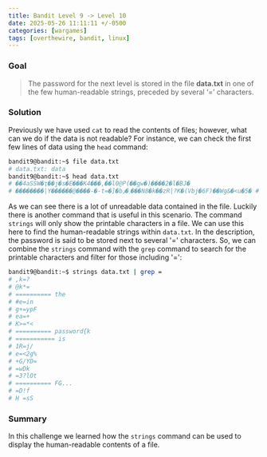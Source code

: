 ```yaml
---
title: Bandit Level 9 -> Level 10
date: 2025-05-26 11:11:11 +/-0500
categories: [wargames]
tags: [overthewire, bandit, linux]
---
```


### Goal
> The password for the next level is stored in the file **data.txt** in one of the few human-readable strings, preceded by several ‘=’ characters.

### Solution
Previously we have used `cat` to read the contents of files; however, what can we do if the data is not readable? For instance, we can check the first few lines of data using the `head` command:

```bash
bandit9@bandit:~$ file data.txt 
# data.txt: data
bandit9@bandit:~$ head data.txt 
# ��4aSSW�ҭ��j�s�E���K4���,��l0@P(��gw�)����2�l�BJ�
# ��������|Y������@����-�-t=�]�bڊ�˯���N8�k��zR|?K�(Vbj�6F)��Wg&�<u�5� # ^�k���r�$�)
```

As we can see there is a lot of unreadable data contained in the file. Luckily there is another command that is useful in this scenario. The command `strings` will only show the printable characters in a file. We can use this here to find the human-readable strings within `data.txt`. In the description, the password is said to be stored next to several '=' characters. So, we can combine the `strings` command with the `grep` command to search for the printable characters and filter for those including '=':

```bash
bandit9@bandit:~$ strings data.txt | grep =
# ,k=?
# @k*=
# ========== the
# #e=in
# g+=ypF
# ea=+
# K>=*<
# ========== password{k
# =========== is
# 1R=j/
# e=<2g%
# +G/YD=
# =wDk
# =3?lOt
# ========== FG...
# =D!f
# H =sS
```

### Summary
In this challenge we learned how the `strings` command can be used to display the human-readable contents of a file.
